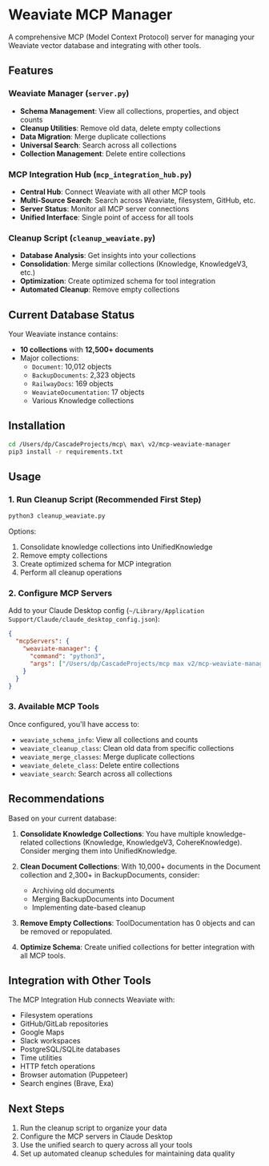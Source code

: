 # Weaviate MCP Manager

A comprehensive MCP (Model Context Protocol) server for managing your Weaviate vector database and integrating with other tools.

## Features

### Weaviate Manager (`server.py`)
- **Schema Management**: View all collections, properties, and object counts
- **Cleanup Utilities**: Remove old data, delete empty collections
- **Data Migration**: Merge duplicate collections
- **Universal Search**: Search across all collections
- **Collection Management**: Delete entire collections

### MCP Integration Hub (`mcp_integration_hub.py`)
- **Central Hub**: Connect Weaviate with all other MCP tools
- **Multi-Source Search**: Search across Weaviate, filesystem, GitHub, etc.
- **Server Status**: Monitor all MCP server connections
- **Unified Interface**: Single point of access for all tools

### Cleanup Script (`cleanup_weaviate.py`)
- **Database Analysis**: Get insights into your collections
- **Consolidation**: Merge similar collections (Knowledge, KnowledgeV3, etc.)
- **Optimization**: Create optimized schema for tool integration
- **Automated Cleanup**: Remove empty collections

## Current Database Status

Your Weaviate instance contains:
- **10 collections** with **12,500+ documents**
- Major collections:
  - `Document`: 10,012 objects
  - `BackupDocuments`: 2,323 objects
  - `RailwayDocs`: 169 objects
  - `WeaviateDocumentation`: 17 objects
  - Various Knowledge collections

## Installation

```bash
cd /Users/dp/CascadeProjects/mcp\ max\ v2/mcp-weaviate-manager
pip3 install -r requirements.txt
```

## Usage

### 1. Run Cleanup Script (Recommended First Step)
```bash
python3 cleanup_weaviate.py
```

Options:
1. Consolidate knowledge collections into UnifiedKnowledge
2. Remove empty collections
3. Create optimized schema for MCP integration
4. Perform all cleanup operations

### 2. Configure MCP Servers

Add to your Claude Desktop config (`~/Library/Application Support/Claude/claude_desktop_config.json`):

```json
{
  "mcpServers": {
    "weaviate-manager": {
      "command": "python3",
      "args": ["/Users/dp/CascadeProjects/mcp max v2/mcp-weaviate-manager/server.py"]
    }
  }
}
```

### 3. Available MCP Tools

Once configured, you'll have access to:

- `weaviate_schema_info`: View all collections and counts
- `weaviate_cleanup_class`: Clean old data from specific collections
- `weaviate_merge_classes`: Merge duplicate collections
- `weaviate_delete_class`: Delete entire collections
- `weaviate_search`: Search across all collections

## Recommendations

Based on your current database:

1. **Consolidate Knowledge Collections**: You have multiple knowledge-related collections (Knowledge, KnowledgeV3, CohereKnowledge). Consider merging them into UnifiedKnowledge.

2. **Clean Document Collections**: With 10,000+ documents in the Document collection and 2,300+ in BackupDocuments, consider:
   - Archiving old documents
   - Merging BackupDocuments into Document
   - Implementing date-based cleanup

3. **Remove Empty Collections**: ToolDocumentation has 0 objects and can be removed or repopulated.

4. **Optimize Schema**: Create unified collections for better integration with all MCP tools.

## Integration with Other Tools

The MCP Integration Hub connects Weaviate with:
- Filesystem operations
- GitHub/GitLab repositories
- Google Maps
- Slack workspaces
- PostgreSQL/SQLite databases
- Time utilities
- HTTP fetch operations
- Browser automation (Puppeteer)
- Search engines (Brave, Exa)

## Next Steps

1. Run the cleanup script to organize your data
2. Configure the MCP servers in Claude Desktop
3. Use the unified search to query across all your tools
4. Set up automated cleanup schedules for maintaining data quality
